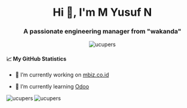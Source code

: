 <h1 align="center">Hi 👋, I'm M Yusuf N</h1>
<h3 align="center">A passionate engineering manager from "wakanda"</h3>

<p align="center"> <img src="https://komarev.com/ghpvc/?username=ucupers&label=Profile%20views&color=0e75b6&style=flat" alt="ucupers" /> </p>

[]() 



#### 📈 My GitHub Statistics

- 🔭 I’m currently working on [mbiz.co.id](https://www.mbiz.web.id)

- 🌱 I’m currently learning [Odoo](https://www.odoo.com/)

<p><img align="left" src="https://github-readme-streak-stats.herokuapp.com/?user=ucupers&" alt="ucupers" /></p>
<p><img align="left" src="https://github-readme-stats.vercel.app/api/top-langs?username=ucupers&show_icons=true&locale=en&layout=compact&langs_count=8" alt="ucupers" /></p>
